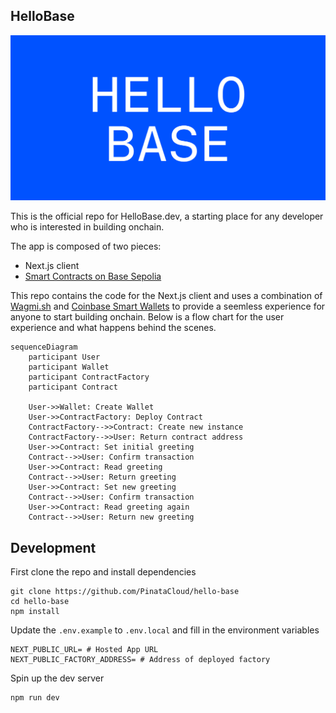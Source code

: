 ## HelloBase

![og](./public/og.png)

This is the official repo for HelloBase.dev, a starting place for any developer who is interested in building onchain.

The app is composed of two pieces:

- Next.js client
- [Smart Contracts on Base Sepolia](https://github.com/PinataCloud/hello-base-contracts)

This repo contains the code for the Next.js client and uses a combination of [Wagmi.sh](https://wagmi.sh) and [Coinbase Smart Wallets](https://www.coinbase.com/wallet/smart-wallet) to provide a seemless experience for anyone to start building onchain. Below is a flow chart for the user experience and what happens behind the scenes.

```mermaid
sequenceDiagram
    participant User
    participant Wallet
    participant ContractFactory
    participant Contract

    User->>Wallet: Create Wallet
    User->>ContractFactory: Deploy Contract
    ContractFactory-->>Contract: Create new instance
    ContractFactory-->>User: Return contract address
    User->>Contract: Set initial greeting
    Contract-->>User: Confirm transaction
    User->>Contract: Read greeting
    Contract-->>User: Return greeting
    User->>Contract: Set new greeting
    Contract-->>User: Confirm transaction
    User->>Contract: Read greeting again
    Contract-->>User: Return new greeting
```

## Development

First clone the repo and install dependencies

```
git clone https://github.com/PinataCloud/hello-base
cd hello-base
npm install
```

Update the `.env.example` to `.env.local` and fill in the environment variables

```
NEXT_PUBLIC_URL= # Hosted App URL
NEXT_PUBLIC_FACTORY_ADDRESS= # Address of deployed factory
```

Spin up the dev server

```
npm run dev
```
